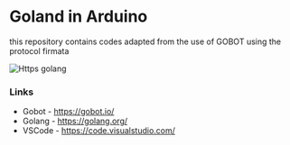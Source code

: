 # Goland in Arduino

this repository contains codes adapted from the use of GOBOT using the protocol firmata

![Https golang](https://raw.githubusercontent.com/hybridgroup/gobot-site/master/source/images/elements/gobot-logo-small.png)

### Links 
- Gobot - https://gobot.io/
- Golang - https://golang.org/
- VSCode - https://code.visualstudio.com/